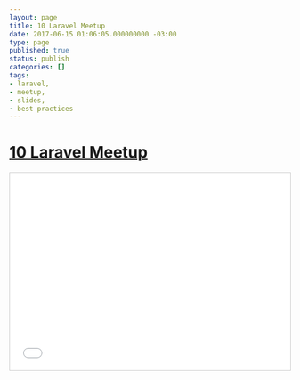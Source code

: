 ```yaml
---
layout: page
title: 10 Laravel Meetup
date: 2017-06-15 01:06:05.000000000 -03:00
type: page
published: true
status: publish
categories: []
tags:
- laravel,
- meetup,
- slides,
- best practices
---
```


<h1><a href="http://www.meetup.com/pt-BR/Laravel-SP/events/233563455/" target="_blank">10 Laravel Meetup</a></h1>
<p><iframe src="//www.slideshare.net/slideshow/embed_code/key/2RYgzqkf5Kb20M" width="100%" height="355" frameborder="0" marginwidth="0" marginheight="0" scrolling="no" style="border:1px solid #CCC; border-width:1px; margin-bottom:5px; max-width: 100%;" allowfullscreen> </iframe></p>

